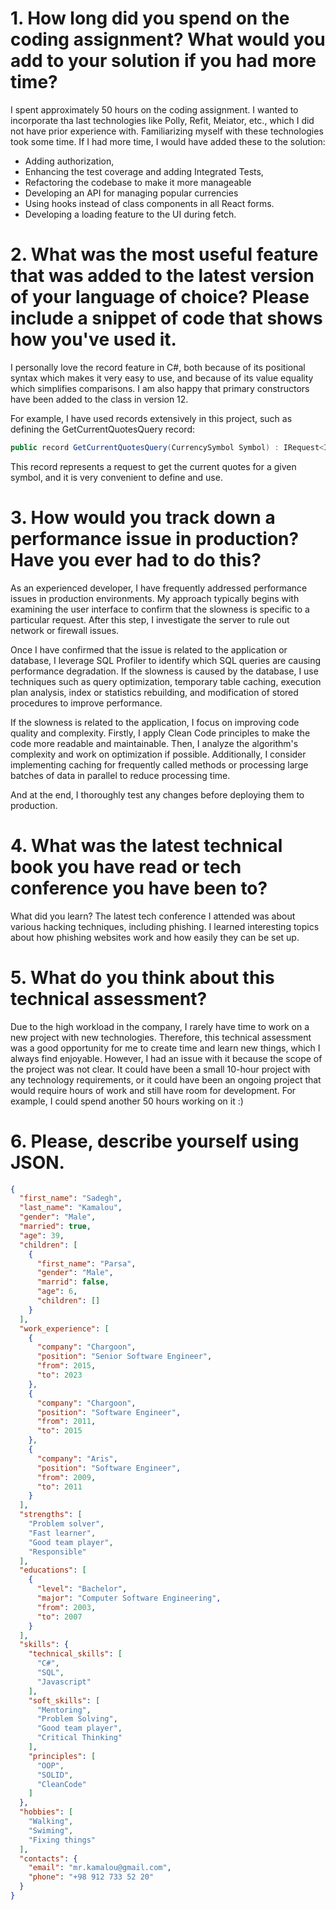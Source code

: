 # 1. How long did you spend on the coding assignment? What would you add to your solution if you had more time? 

I spent approximately 50 hours on the coding assignment.
I wanted to incorporate tha last technologies like Polly, Refit, Meiator, etc., which I did not have prior experience with. Familiarizing myself with these technologies took some time.
If I had more time, I would have added these to the solution:
- Adding authorization, 
- Enhancing the test coverage and adding Integrated Tests, 
- Refactoring the codebase to make it more manageable
- Developing an API for managing popular currencies
- Using hooks instead of class components in all React forms. 
- Developing a loading feature to the UI during fetch.



# 2. What was the most useful feature that was added to the latest version of your language of choice? Please include a snippet of code that shows how you've used it.

I personally love the record feature in C#, both because of its positional syntax which makes it very easy to use, and because of its value equality which simplifies comparisons.
I am also happy that primary constructors have been added to the class in version 12.

For example, I have used records extensively in this project, such as defining the GetCurrentQuotesQuery record:
```csharp
public record GetCurrentQuotesQuery(CurrencySymbol Symbol) : IRequest<IEnumerable<CryptoCurrencyQuoteDto>>;
```
This record represents a request to get the current quotes for a given symbol, and it is very convenient to define and use.



# 3. How would you track down a performance issue in production? Have you ever had to do this?
As an experienced developer, I have frequently addressed performance issues in production environments. My approach typically begins with examining the user interface to confirm that the slowness is specific to a particular request. After this step, I investigate the server to rule out network or firewall issues.

Once I have confirmed that the issue is related to the application or database, I leverage SQL Profiler to identify which SQL queries are causing performance degradation.
If the slowness is caused by the database, I use techniques such as query optimization, temporary table caching, execution plan analysis, index or statistics rebuilding, and modification of stored procedures to improve performance.

If the slowness is related to the application, I focus on improving code quality and complexity. Firstly, I apply Clean Code principles to make the code more readable and maintainable. Then, I analyze the algorithm's complexity and work on optimization if possible. Additionally, I consider implementing caching for frequently called methods or processing large batches of data in parallel to reduce processing time.

And at the end, I thoroughly test any changes before deploying them to production.



# 4. What was the latest technical book you have read or tech conference you have been to?
What did you learn?
The latest tech conference I attended was about various hacking techniques, including phishing. I learned interesting topics about how phishing websites work and how easily they can be set up.



# 5. What do you think about this technical assessment?
Due to the high workload in the company, I rarely have time to work on a new project with new technologies. Therefore, this technical assessment was a good opportunity for me to create time and learn new things, which I always find enjoyable.
However, I had an issue with it because the scope of the project was not clear. It could have been a small 10-hour project with any technology requirements, or it could have been an ongoing project that would require hours of work and still have room for development. For example, I could spend another 50 hours working on it :)



# 6. Please, describe yourself using JSON.
```json
{
  "first_name": "Sadegh",
  "last_name": "Kamalou",
  "gender": "Male",
  "married": true,
  "age": 39,
  "children": [
    {
      "first_name": "Parsa",
      "gender": "Male",
      "marrid": false,
      "age": 6,
      "children": []
    }
  ],
  "work_experience": [
    {
      "company": "Chargoon",
      "position": "Senior Software Engineer",
      "from": 2015,
      "to": 2023
    },
    {
      "company": "Chargoon",
      "position": "Software Engineer",
      "from": 2011,
      "to": 2015
    },
    {
      "company": "Aris",
      "position": "Software Engineer",
      "from": 2009,
      "to": 2011
    }
  ],
  "strengths": [
    "Problem solver",
    "Fast learner",
    "Good team player",
    "Responsible"
  ],
  "educations": [
    {
      "level": "Bachelor",
      "major": "Computer Software Engineering",
      "from": 2003,
      "to": 2007
    }
  ],
  "skills": {
    "technical_skills": [
      "C#",
      "SQL",
      "Javascript"
    ],
    "soft_skills": [
      "Mentoring",
      "Problem Solving",
      "Good team player",
      "Critical Thinking"
    ],
    "principles": [
      "OOP",
      "SOLID",
      "CleanCode"
    ]
  },
  "hobbies": [
    "Walking",
    "Swiming",
    "Fixing things"
  ],
  "contacts": {
    "email": "mr.kamalou@gmail.com",
    "phone": "+98 912 733 52 20"
  }
}
```
